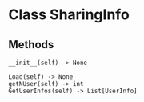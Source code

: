 # Class SharingInfo

## Methods

```
__init__(self) -> None

Load(self) -> None
getNUser(self) -> int
GetUserInfos(self) -> List[UserInfo]
```

